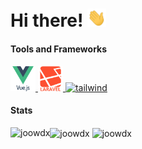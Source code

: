 <h1>Hi there! <img src="https://raw.githubusercontent.com/joowdx/joowdx/master/icons/wave.gif" width="30px"> </h1>

<h4> Tools and Frameworks </h4>

<a href="https://vuejs.org/" target="_blank">
    <img src="https://raw.githubusercontent.com/devicons/devicon/master/icons/vuejs/vuejs-original-wordmark.svg" alt="vuejs" width="40" height="40"/> 
</a>

<a href="https://laravel.com/" target="_blank"> 
    <img src="https://raw.githubusercontent.com/devicons/devicon/master/icons/laravel/laravel-plain-wordmark.svg" alt="laravel" width="40" height="40"/> 
</a>

<a href="https://tailwindcss.com/" target="_blank"> 
    <img src="https://www.vectorlogo.zone/logos/tailwindcss/tailwindcss-icon.svg" alt="tailwind" width="40" height="40"/> 
</a>

<h4> Stats </h4>

<img align="center" src="https://github-readme-stats.vercel.app/api?username=joowdx&show_icons=true&locale=en" alt="joowdx" />

<img align="center" src="https://github-readme-streak-stats.herokuapp.com/?user=joowdx&" alt="joowdx" />

<img align="left" src="https://github-readme-stats.vercel.app/api/top-langs?username=joowdx&show_icons=true&locale=en&layout=compact" alt="joowdx" />
